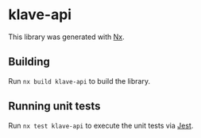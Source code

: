 # klave-api

This library was generated with [Nx](https://nx.dev).

## Building

Run `nx build klave-api` to build the library.

## Running unit tests

Run `nx test klave-api` to execute the unit tests via [Jest](https://jestjs.io).
